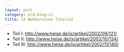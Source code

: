 ```yaml
---
layout: post
category: old-blog-v1
title: iX WebServices Tutorial
---
```


* Teil I: http://www.heise.de/ix/artikel/2002/09/121/
* Teil II: http://www.heise.de/ix/artikel/2002/10/134/
* Teil III: http://www.heise.de/ix/artikel/2002/11/140/
